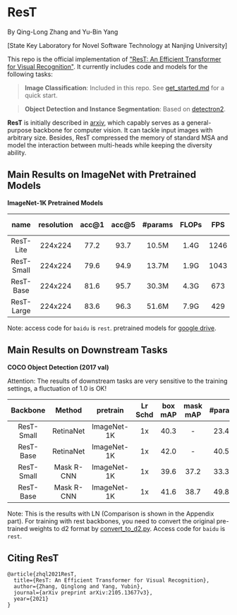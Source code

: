 # ResT
By Qing-Long Zhang and Yu-Bin Yang

[State Key Laboratory for Novel Software Technology at Nanjing University]

This repo is the official implementation of ["ResT: An Efficient Transformer for Visual Recognition"](https://arxiv.org/pdf/2105.13677v3.pdf). It currently includes code and models for the following tasks:
> **Image Classification**: Included in this repo. See [get_started.md](get_started.md) for a quick start.

> **Object Detection and Instance Segmentation**: Based on [detectron2](https://github.com/facebookresearch/detectron2).

**ResT** is initially described in [arxiv](https://arxiv.org/pdf/2105.13677v3.pdf), which capably serves as a
general-purpose backbone for computer vision. It can tackle input images with arbitrary size. Besides, 
ResT compressed the memory of standard MSA and model the interaction between multi-heads while keeping 
the diversity ability. 


## Main Results on ImageNet with Pretrained Models

**ImageNet-1K Pretrained Models**

| name | resolution |acc@1 | acc@5 | #params | FLOPs | FPS| 1K model |
| :---: | :---: | :---: | :---: | :---: | :---: | :---: |:---: |
| ResT-Lite  | 224x224 | 77.2 | 93.7 | 10.5M | 1.4G | 1246 | [baidu](https://pan.baidu.com/s/1PSqwEvwfdqSGB4tlL9kFRg)
| ResT-Small | 224x224 | 79.6 | 94.9 | 13.7M | 1.9G | 1043 | [baidu](https://pan.baidu.com/s/1lx33vDMdPyw4U9sgaKvv4g)
| ResT-Base  | 224x224 | 81.6 | 95.7 | 30.3M | 4.3G | 673  | [baidu](https://pan.baidu.com/s/1sSi7r83ujb146WhU8F-wGw)
| ResT-Large | 224x224 | 83.6 | 96.3 | 51.6M | 7.9G | 429 | [baidu](https://pan.baidu.com/s/1lVStrppan4nbAqCEuNvRDg)

Note: access code for `baidu` is `rest`. pretrained models for [google drive](https://drive.google.com/drive/folders/1H6QUZsKYbU6LECtxzGHKqEeGbx1E8uQ9).

## Main Results on Downstream Tasks

**COCO Object Detection (2017 val)**

Attention: The results of downstream tasks are very sensitive to the training settings, a fluctuation of 1.0 is OK!

| Backbone | Method | pretrain | Lr Schd | box mAP | mask mAP | #params | model |
| :---: | :---: | :---: | :---: | :---: | :---: | :---: | :---: |
| ResT-Small | RetinaNet | ImageNet-1K | 1x | 40.3 | - | 23.4M | [baidu](https://pan.baidu.com/s/1Yi1pBN953YWSyzLmYssEWQ) |
| ResT-Base | RetinaNet | ImageNet-1K | 1x | 42.0| - | 40.5M | [baidu](https://pan.baidu.com/s/10yGl7qwKWdvrNr4YLxdsHw) |
| ResT-Small | Mask R-CNN | ImageNet-1K | 1x | 39.6 | 37.2 | 33.3M | [baidu](https://pan.baidu.com/s/10IdRvoG1pOPBtzKjsUHOSw) |
| ResT-Base | Mask R-CNN | ImageNet-1K |  1x | 41.6 | 38.7 | 49.8M | [baidu](https://pan.baidu.com/s/1dohuRUhfAaG72KvXd8NwYw) |

Note: This is the results with LN (Comparison is shown in the Appendix part). 
For training with rest backbones, you need to convert the original pre-trained weights to d2 format by [convert_to_d2.py](d2/convert_to_d2.py). Access code for `baidu` is `rest`.

## Citing ResT

```
@article{zhql2021ResT,
  title={ResT: An Efficient Transformer for Visual Recognition},
  author={Zhang, Qinglong and Yang, Yubin},
  journal={arXiv preprint arXiv:2105.13677v3},
  year={2021}
}
```